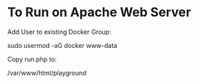 # To Run on Apache Web Server

Add User to existing Docker Group:

sudo usermod -aG docker www-data


Copy run.php to: 

/var/www/html/playground


